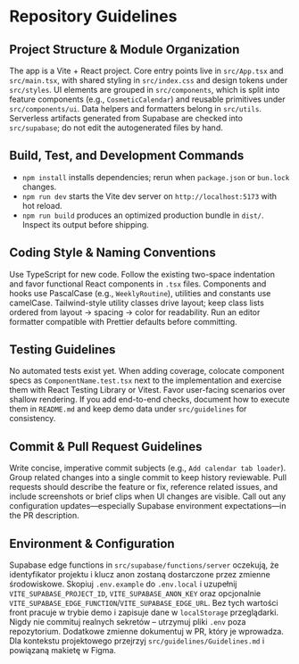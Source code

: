 # Repository Guidelines

## Project Structure & Module Organization
The app is a Vite + React project. Core entry points live in `src/App.tsx` and `src/main.tsx`, with shared styling in `src/index.css` and design tokens under `src/styles`. UI elements are grouped in `src/components`, which is split into feature components (e.g., `CosmeticCalendar`) and reusable primitives under `src/components/ui`. Data helpers and formatters belong in `src/utils`. Serverless artifacts generated from Supabase are checked into `src/supabase`; do not edit the autogenerated files by hand.

## Build, Test, and Development Commands
- `npm install` installs dependencies; rerun when `package.json` or `bun.lock` changes.
- `npm run dev` starts the Vite dev server on `http://localhost:5173` with hot reload.
- `npm run build` produces an optimized production bundle in `dist/`. Inspect its output before shipping.

## Coding Style & Naming Conventions
Use TypeScript for new code. Follow the existing two-space indentation and favor functional React components in `.tsx` files. Components and hooks use PascalCase (e.g., `WeeklyRoutine`), utilities and constants use camelCase. Tailwind-style utility classes drive layout; keep class lists ordered from layout → spacing → color for readability. Run an editor formatter compatible with Prettier defaults before committing.

## Testing Guidelines
No automated tests exist yet. When adding coverage, colocate component specs as `ComponentName.test.tsx` next to the implementation and exercise them with React Testing Library or Vitest. Favor user-facing scenarios over shallow rendering. If you add end-to-end checks, document how to execute them in `README.md` and keep demo data under `src/guidelines` for consistency.

## Commit & Pull Request Guidelines
Write concise, imperative commit subjects (e.g., `Add calendar tab loader`). Group related changes into a single commit to keep history reviewable. Pull requests should describe the feature or fix, reference related issues, and include screenshots or brief clips when UI changes are visible. Call out any configuration updates—especially Supabase environment expectations—in the PR description.

## Environment & Configuration
Supabase edge functions in `src/supabase/functions/server` oczekują, że identyfikator projektu i klucz anon zostaną dostarczone przez zmienne środowiskowe. Skopiuj `.env.example` do `.env.local` i uzupełnij `VITE_SUPABASE_PROJECT_ID`, `VITE_SUPABASE_ANON_KEY` oraz opcjonalnie `VITE_SUPABASE_EDGE_FUNCTION`/`VITE_SUPABASE_EDGE_URL`. Bez tych wartości front pracuje w trybie demo i zapisuje dane w `localStorage` przeglądarki. Nigdy nie commituj realnych sekretów – utrzymuj pliki `.env` poza repozytorium. Dodatkowe zmienne dokumentuj w PR, który je wprowadza. Dla kontekstu projektowego przejrzyj `src/guidelines/Guidelines.md` i powiązaną makietę w Figma.
